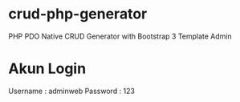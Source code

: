 # crud-php-generator
 PHP PDO Native CRUD Generator with Bootstrap 3 Template Admin

# Akun Login
Username : adminweb
Password : 123